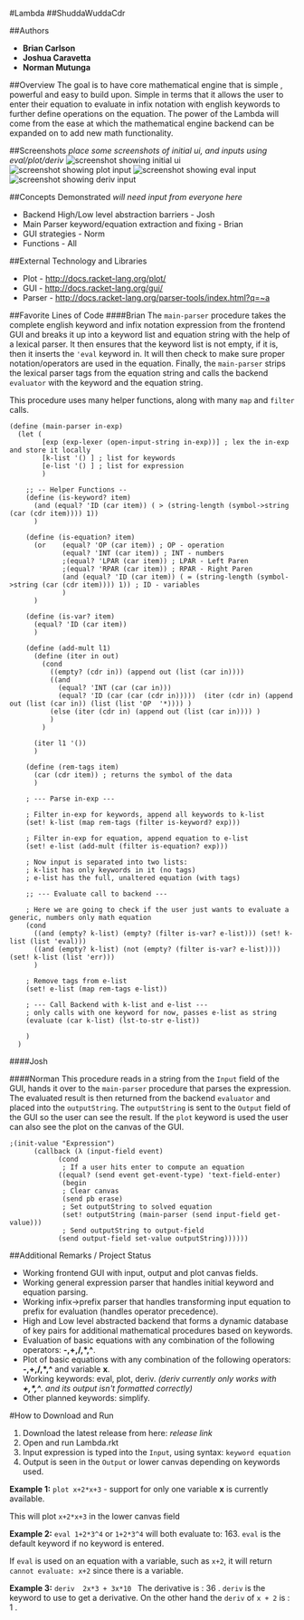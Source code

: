 #Lambda
##ShuddaWuddaCdr

##Authors
- **Brian Carlson**
- **Joshua Caravetta**
- **Norman Mutunga**


##Overview
The goal is to have core mathematical engine that is simple , powerful and easy to build upon. Simple in terms that it allows the user to enter their equation to evaluate in infix notation with english keywords to further define operations on the equation. The power of the Lambda will come from the ease at which the mathematical engine backend can be expanded on to add new math functionality.


##Screenshots
*place some screenshots of initial ui, and inputs using eval/plot/deriv*
![screenshot showing initial ui](images/ui.png)
![screenshot showing plot input](images/plot.png)
![screenshot showing eval input](images/eval.png)
![screenshot showing deriv input](images/deriv.png)

##Concepts Demonstrated
*will need input from everyone here*
- Backend High/Low level abstraction barriers - Josh
- Main Parser keyword/equation extraction and fixing - Brian
- GUI strategies - Norm
- Functions - All

##External Technology and Libraries
- Plot - http://docs.racket-lang.org/plot/
- GUI - http://docs.racket-lang.org/gui/
- Parser - http://docs.racket-lang.org/parser-tools/index.html?q=~a

##Favorite Lines of Code
####Brian
The `main-parser` procedure takes the complete english keyword and infix notation expression from the frontend GUI and breaks it up into a keyword list and equation string with the help of a lexical parser. It then ensures that the keyword list is not empty, if it is, then it inserts the `'eval` keyword in. It will then check to make sure proper notation/operators are used in the equation. Finally, the `main-parser` strips the lexical parser tags from the equation string and calls the backend `evaluator` with the keyword and the equation string. 

This procedure uses many helper functions, along with many `map` and `filter` calls.

```
(define (main-parser in-exp) 
  (let (
        [exp (exp-lexer (open-input-string in-exp))] ; lex the in-exp and store it locally
        [k-list '() ] ; list for keywords
        [e-list '() ] ; list for expression
        )
    
    ;; -- Helper Functions --
    (define (is-keyword? item)
      (and (equal? 'ID (car item)) ( > (string-length (symbol->string (car (cdr item)))) 1))
      )
    
    (define (is-equation? item)
      (or    (equal? 'OP (car item)) ; OP - operation
             (equal? 'INT (car item)) ; INT - numbers
             ;(equal? 'LPAR (car item)) ; LPAR - Left Paren
             ;(equal? 'RPAR (car item)) ; RPAR - Right Paren
             (and (equal? 'ID (car item)) ( = (string-length (symbol->string (car (cdr item)))) 1)) ; ID - variables
             )
      )
    
    (define (is-var? item)
      (equal? 'ID (car item))
      )
    
    (define (add-mult l1)
      (define (iter in out)
        (cond 
          ((empty? (cdr in)) (append out (list (car in))))
          ((and 
            (equal? 'INT (car (car in))) 
            (equal? 'ID (car (car (cdr in)))))  (iter (cdr in) (append out (list (car in)) (list (list 'OP  '*)))) )
          (else (iter (cdr in) (append out (list (car in)))) )
          )
        )
      
      (iter l1 '())
      )
    
    (define (rem-tags item)
      (car (cdr item)) ; returns the symbol of the data 
      )
  
    ; --- Parse in-exp ---
    
    ; Filter in-exp for keywords, append all keywords to k-list
    (set! k-list (map rem-tags (filter is-keyword? exp)))
    
    ; Filter in-exp for equation, append equation to e-list
    (set! e-list (add-mult (filter is-equation? exp)))
    
    ; Now input is separated into two lists:
    ; k-list has only keywords in it (no tags)
    ; e-list has the full, unaltered equation (with tags)
    
    ;; --- Evaluate call to backend ---
    
    ; Here we are going to check if the user just wants to evaluate a generic, numbers only math equation
    (cond
      ((and (empty? k-list) (empty? (filter is-var? e-list))) (set! k-list (list 'eval)))
      ((and (empty? k-list) (not (empty? (filter is-var? e-list)))) (set! k-list (list 'err)))
      )
    
    ; Remove tags from e-list
    (set! e-list (map rem-tags e-list))
    
    ; --- Call Backend with k-list and e-list ---
    ; only calls with one keyword for now, passes e-list as string
    (evaluate (car k-list) (lst-to-str e-list))
    
    )
  )
```

####Josh

####Norman
This procedure reads in a string from the `Input` field of the GUI, hands it over to the `main-parser` procedure that parses the expression. The evaluated result is then returned from the backend `evaluator` and placed into the `outputString`. The `outputString` is sent to the `Output` field of the GUI so the user can see the result. If the `plot` keyword is used the user can also see the plot on the canvas of the GUI.

```
;(init-value "Expression")
      (callback (λ (input-field event)
            (cond
             ; If a user hits enter to compute an equation
            ((equal? (send event get-event-type) 'text-field-enter) 
             (begin
             ; Clear canvas
             (send pb erase)
             ; Set outputString to solved equation
             (set! outputString (main-parser (send input-field get-value)))
             ; Send outputString to output-field
            (send output-field set-value outputString))))))
```

##Additional Remarks / Project Status
- Working frontend GUI with input, output and plot canvas fields.
- Working general expression parser that handles initial keyword and equation parsing.
- Working infix->prefix parser that handles transforming input equation to prefix for evaluation (handles operator precedence).
- High and Low level abstracted backend that forms a dynamic database of key pairs for additional mathematical procedures based on keywords.
- Evaluation of basic equations with any combination of the following operators: **-,+,/,\*,^**.
- Plot of basic equations with any combination of the following operators: **-,+,/,\*,^** and variable **x**. 
- Working keywords: eval, plot, deriv. *(deriv currently only works with **+,\*,^**. and its output isn't formatted correctly)*
- Other planned keywords: simplify.

#How to Download and Run

1. Download the latest release from here: *release link*
2. Open and run Lambda.rkt
3. Input expression is typed into the `Input`, using syntax: `keyword equation`
4. Output is seen in the `Output` or lower canvas depending on keywords used.

**Example 1:** `plot x+2*x+3` - support for only one variable **x** is currently available.

This will plot `x+2*x+3` in the lower canvas field

**Example 2:** `eval 1+2*3^4` or `1+2*3^4` will both evaluate to: 163. `eval` is the default keyword if no keyword is entered.

If `eval` is used on an equation with a variable, such as `x+2`, it will return `cannot evaluate: x+2` since there is a variable.

**Example 3:** `deriv  2x*3 + 3x*10 ` The derivative is : 36 . `deriv` is the keyword to use to get a derivative. On the 
other hand the `deriv` of `x + 2` is : 1 . 
